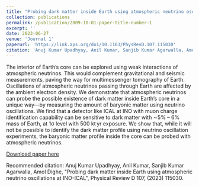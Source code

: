 ```yaml
---
title: "Probing dark matter inside Earth using atmospheric neutrino oscillations at INO-ICAL"
collection: publications
permalink: /publication/2009-10-01-paper-title-number-1
excerpt: ''
date: 2023-06-27
venue: 'Journal 1'
paperurl: 'https://link.aps.org/doi/10.1103/PhysRevD.107.115030'
citation: 'Anuj Kumar Upadhyay, Anil Kumar, Sanjib Kumar Agarwalla, Amol Dighe, "Probing dark matter inside Earth using atmospheric neutrino oscillations at INO-ICAL", Physical Review D 107, (2023) 115030.'
---
```

The interior of Earth’s core can be explored using weak interactions of atmospheric neutrinos. This would complement gravitational and seismic measurements, paving the way for multimessenger tomography of Earth. Oscillations of atmospheric neutrinos passing through Earth are affected by the ambient electron density. We demonstrate that atmospheric neutrinos can probe the possible existence of dark matter inside Earth’s core in a unique way—by measuring the amount of baryonic matter using neutrino oscillations. We find that a detector like ICAL at INO with muon charge identification capability can be sensitive to dark matter with ∼5% – 6% mass of Earth, at 1σ level with 500 kt yr exposure. We show that, while it will not be possible to identify the dark matter profile using neutrino oscillation experiments, the baryonic matter profile inside the core can be probed with atmospheric neutrinos.
 
[Download paper here](https://link.aps.org/doi/10.1103/PhysRevD.107.115030)

Recommended citation: Anuj Kumar Upadhyay, Anil Kumar, Sanjib Kumar Agarwalla, Amol Dighe, "Probing dark matter inside Earth using atmospheric neutrino oscillations at INO-ICAL", Physical Review D 107, (2023) 115030.
